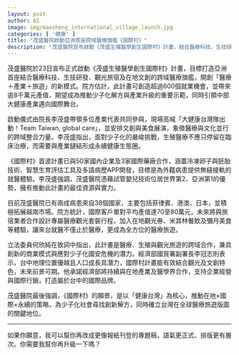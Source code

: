 ```yaml
---
layout: post
author: AI
image: img/maosheng_international_village_launch.jpg
categories: [ '健康' ]
title: "茂盛醫院啟動亞洲首座跨域醫療旗艦《國際村》"  
description: "茂盛醫院宣布啟動《茂盛生殖醫學創生國際村》計畫，結合醫療科技、生技研發、觀光旅宿與在地文創，創造600個就業機會及逾8千萬元產值，期望成為少子化解方與中部大健康產業的重要示範，並憑藉世界頂尖試管嬰兒技術拓展國際醫療旅遊版圖。"  "
---
```

茂盛醫院於23日宣布正式啟動《茂盛生殖醫學創生國際村》計畫，目標打造亞洲首座結合醫療科技、生技研發、觀光旅宿及在地文創的跨域醫療旗艦，開創「醫療＋產業＋旅遊」的新模式。院方估計，此計畫可創造超過600個就業機會，並帶來逾8千萬元產值，期望成為推動少子化解方與產業升級的重要示範，同時引領中部大健康產業邁向國際舞台。  

啟動儀式由院長李茂盛帶領多位產業代表共同參與，現場高喊「大健康台灣隊出動！Team Taiwan, global care」，並安排文創與美食展演，象徵醫療與文化並行的跨域整合力量。李茂盛指出，面對少子化的嚴峻挑戰，生殖醫療不應只停留在臨床治療，而需要與產業鏈結形成永續健康生態圈。  

《國際村》首波計畫已與50家國內企業及3家國際藥廠合作，涵蓋冷凍卵子與胚胎技術、智慧生育評估工具及多語病歷APP開發，目標是為外籍病患提供無縫接軌的就醫體驗。李茂盛強調，茂盛醫院憑藉試管嬰兒技術位居世界第2、亞洲第1的優勢，擁有推動此計畫的最佳資源與實力。  

目前茂盛醫院已有兩成病患來自38個國家，主要包括菲律賓、港澳、日本，並積極拓展越南市場。院方統計，國際客戶單對平均產值達70至80萬元，未來將與旅宿業者合作設計專屬醫療觀光套裝行程，加入在地觀光券、米其林餐飲及彌月美食等體驗，讓來台就醫不僅止於醫療，更成為全方位的醫療旅遊。  

立法委員何欣純在致詞中指出，此計畫是醫療、生殖與觀光旅遊的跨域合作，兼具創新的商業模式與應對少子化國安危機的潛力。經濟部國貿署副署長李冠志則表示，台中地理位置優越且人口成長具潛力，國際村計畫能有效結合觀光及文創特色，未來前景可期。他承諾經濟部將持續與在地產業及醫學界合作，支持企業經營與國際行銷，打造屬於台中的國際品牌。  

茂盛醫院最後強調，《國際村》的願景，是以「健康台灣」為核心，推動在地×國際×永續的策略，為少子化社會尋找創新解方，同時確立台灣在全球醫療旅遊版圖的關鍵地位。  

---

如果你願意，我可以幫你再改成更像報紙刊登的專題稿，語氣更正式、排版更有層次。你需要我幫你再升級一下嗎？